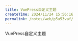 ```yaml
---
title: VuePress自定义主题
createTime: 2024/11/24 15:56:16
permalink: /notes/web/p5u53vaf/
---
```


VuePress自定义主题

